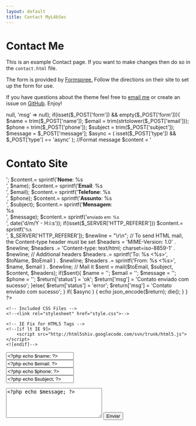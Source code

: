 ```yaml
---
layout: default
title: Contact MyL4bSec
---
```


<div id="contact">
  <h1 class="pageTitle">Contact Me</h1>
  <div class="contactContent">
    <p class="intro">This is an example Contact page. If you want to make changes then do so in the <code>contact.html</code> file.</p>
    <p>The form is provided by <a href="http://formspree.io/">Formspree.</a> Follow the directions on their site to set up the form for use.</p>
    <p>If you have questions about the theme feel free to <a href="mailto:isaac3366@gmail.com">email me</a> or create an issue on <a href="https://github.com/brianmaierjr/long-haul">GitHub</a>. Enjoy!</p>
  </div>


<?php
$toName  = 'Isaac Batista';
$toEmail = 'isaac3366@gmail.com';
	
$name    = '';
$email 	 = '';
$phone   = '';
$subject = '';
$message = '';
$return  = array( 'status' => null, 'msg' => null);
if(isset($_POST['form']) && empty($_POST['form'])){
	
	
	$name    = trim($_POST['name']);
	$email 	 = trim(strtolower($_POST['email']));
	$phone   = trim($_POST['phone']);
	$subject = trim($_POST['subject']);
	$message = $_POST['message'];
	
	$async = ( isset($_POST['type'])  && $_POST['type'] == 'async' );
	
	
	//Format message
	$content = '<h1>Contato Site</h1>';
	$content.= sprintf('<strong>Nome</strong>: %s<br/>', $name);
	$content.= sprintf('<strong>Email</strong>: %s<br/>', $email);
	$content.= sprintf('<strong>Telefone</strong>: %s<br/>', $phone);
	$content.= sprintf('<strong>Assunto</strong>: %s<br/>', $subject);
	$content.= sprintf('<strong>Mensagem</strong>:<br/> %s<br/>', $message);
	$content.= sprintf('<small>enviado em: %s</small><br/>', date('d/m/Y - H:i:s'));
	
	if(isset($_SERVER['HTTP_REFERER']))
		$content.= sprintf('<small>%s</small><br/>', $_SERVER['HTTP_REFERER']);
	
	
	$newline = "\r\n";
	
	// To send HTML mail, the Content-type header must be set
	$headers  = 'MIME-Version: 1.0' . $newline;
	$headers .= 'Content-type: text/html; charset=iso-8859-1' . $newline;
	// Additional headers
	$headers .= sprintf('To: %s <%s>', $toName, $toEmail ) . $newline;
	$headers .= sprintf('From: %s <%s>', $name, $email ) . $newline;
	
	// Mail it
	$sent = mail($toEmail, $subject, $content, $headers);
	if($sent){
		
		$name    = '';
		$email 	 = '';
		$message = '';
		$phone   = ''; 
		
		$return['status'] = 'ok';
		$return['msg']    = 'Contato enviado com sucesso';
		
	}else{
		$return['status'] = 'error';
		$return['msg']    = 'Contato enviado com sucesso';
	}
	
	if( $async )
	{
		echo json_encode($return);
		die();
	}
}
?>


<!DOCTYPE html>

<!-- paulirish.com/2008/conditional-stylesheets-vs-css-hacks-answer-neither/ -->
<!--[if lt IE 7]> <html class="no-js lt-ie9 lt-ie8 lt-ie7" lang="en"> <![endif]-->
<!--[if IE 7]>    <html class="no-js lt-ie9 lt-ie8" lang="en"> <![endif]-->
<!--[if IE 8]>    <html class="no-js lt-ie9" lang="en"> <![endif]-->
<!--[if gt IE 8]><!--> <html lang="en"> <!--<![endif]-->
<head>
  <meta charset="utf-8" />

  <!-- Set the viewport width to device width for mobile -->
  <meta name="viewport" content="width=device-width, initial-scale=1.0" />
  <!-- For third-generation iPad with high-resolution Retina display: -->
  <link rel="apple-touch-icon-precomposed" sizes="144x144" href="image-144x144.png">
  <!-- For iPhone with high-resolution Retina display: -->
  <link rel="apple-touch-icon-precomposed" sizes="114x114" href="image-114x114.png">
  <!-- For first- and second-generation iPad: -->
  <link rel="apple-touch-icon-precomposed" sizes="72x72" href="image-72x72.png">
  <!-- For non-Retina iPhone, iPod Touch, and Android 2.1+ devices: -->
  <link rel="apple-touch-icon-precomposed" href="image-pre-composed.png">
  <!-- For non-Retina iPhone, iPod Touch, and Android 2.1+ devices: -->

  <link rel="icon" href="favicon.ico" type="image/x-icon" />

  <meta name="keywords" content="" />
  <meta name="description" content="" />
  <meta name="author" content="" />
  <meta name="copyright" content="" />

  <title>WebSite Title</title>

	<!-- Included CSS Files -->
	<!--<link rel="stylesheet" href="style.css">-->
  
	<!-- IE Fix for HTML5 Tags -->
	<!--[if lt IE 9]>
		<script src="http://html5shiv.googlecode.com/svn/trunk/html5.js"></script>
	<![endif]-->

</head>
<body>

<!-- WEBSITE CONTENT -->

<span id="feedback"><?php echo ($return['msg']) ? $return['msg'] : '' ; ?></span>

<form action="" method="post" id="contact">
<input type='hidden' name="form" id="form"value="" />

<input type='text' name="name" id="name" value="<?php echo $name; ?>" placeholder="Nome"/><br/>
<input type='text' name="email" id="email" value="<?php echo $email; ?>" placeholder="Email"/><br/>
<input type='text' name="phone" id="phone" value="<?php echo $phone; ?>" placeholder="Telefone"/><br/>
<input type='text' name="subject" id="subject" value="<?php echo $subject; ?>" placeholder="Assunto"/><br/>
<textarea cols="30" rows="5" name="message" id="message"><?php echo $message; ?></textarea>
<input type="submit" value="Enviar"/>

</form>



<script type="text/javascript" src="//cdnjs.cloudflare.com/ajax/libs/jquery/1.8.0/jquery-1.8.0.min.js" ></script>
<script type="text/javascript" src="http://ajax.aspnetcdn.com/ajax/jquery.validate/1.9/jquery.validate.min.js" ></script>
<script type="text/javascript">
var URL = window.location.protocol + '//'+ window.location.host;
$(document).ready(function(){
        $('#contact').validate({
            rules:{
                name:{
                    required: true,
                    minlength: 3
                },
                email: {
                    required: true,
                    email: true
                },
                phone: {
                    required: true
                },
               message:{
                    required: true,
                    minlength: 3
				}
               
            },
            messages:{
                name:{
                    required: 'O campo nome deve ser preenchido',
                    minlength: 'O nome deve conter no mínimo 3 caracteres'
                },
                email: {
                    required: 'O campo email deve ser preenchido',
                    email: 'O campo email deve ser um email válido'
                },
                phone: {
                    required: 'O campo telefone deve ser preenchido'
                },
               message:{
                    required: 'O campo mensagem deve ser preenchido',
                    minlength: 'O nome deve conter no mínimo 3 caracteres'
				}
            },
            submitHandler: function( form ){
				var info = $( form ).serialize();
                $.ajax({
                    type: 'POST',
                    url: URL,
                    data: info+'&type=async',
                    success: function( data )
                    {
                       	data = eval('('+data+')');
                       	
                       	if(data.status == 'ok')
                       		$('#feedback').text(data.msg);
                       	else
                       		$('#feedback').text(data.msg);
                       		
                       
                    },
                    error: function (request, status, error) {
                    	//Error
                        $('#feedback').text('Erro ao enviar contato, tente novamente mais tarde.');
                    }
                });
                return false;
            }
 
        });
    });
</script>
</body>

</html>
